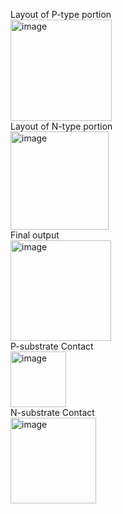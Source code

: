 Layout of P-type portion\
<img width="162" alt="image" src="https://github.com/user-attachments/assets/029dbb64-b996-4f0d-ad08-c3e26381c5d9" />\
Layout of N-type portion\
<img width="157" alt="image" src="https://github.com/user-attachments/assets/98d7c757-f13f-44e8-a027-8f8a61868623" />\
Final output\
<img width="161" alt="image" src="https://github.com/user-attachments/assets/0ed731e1-9d44-47f6-8d08-a2ace2b5f580" />\
P-substrate Contact\
<img width="89" alt="image" src="https://github.com/user-attachments/assets/44eba704-faa8-4a0f-889e-de08fd052034" />\
N-substrate Contact\
<img width="137" alt="image" src="https://github.com/user-attachments/assets/a8b5050e-dea4-437d-9ec6-f7a678fc9754" />


